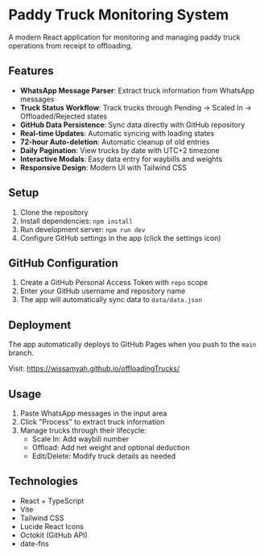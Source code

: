 # Paddy Truck Monitoring System

A modern React application for monitoring and managing paddy truck operations from receipt to offloading.

## Features

- **WhatsApp Message Parser**: Extract truck information from WhatsApp messages
- **Truck Status Workflow**: Track trucks through Pending → Scaled In → Offloaded/Rejected states
- **GitHub Data Persistence**: Sync data directly with GitHub repository
- **Real-time Updates**: Automatic syncing with loading states
- **72-hour Auto-deletion**: Automatic cleanup of old entries
- **Daily Pagination**: View trucks by date with UTC+2 timezone
- **Interactive Modals**: Easy data entry for waybills and weights
- **Responsive Design**: Modern UI with Tailwind CSS

## Setup

1. Clone the repository
2. Install dependencies: `npm install`
3. Run development server: `npm run dev`
4. Configure GitHub settings in the app (click the settings icon)

## GitHub Configuration

1. Create a GitHub Personal Access Token with `repo` scope
2. Enter your GitHub username and repository name
3. The app will automatically sync data to `data/data.json`

## Deployment

The app automatically deploys to GitHub Pages when you push to the `main` branch.

Visit: https://wissamyah.github.io/offloadingTrucks/

## Usage

1. Paste WhatsApp messages in the input area
2. Click "Process" to extract truck information
3. Manage trucks through their lifecycle:
   - Scale In: Add waybill number
   - Offload: Add net weight and optional deduction
   - Edit/Delete: Modify truck details as needed

## Technologies

- React + TypeScript
- Vite
- Tailwind CSS
- Lucide React Icons
- Octokit (GitHub API)
- date-fns
